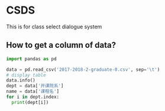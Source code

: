 # CSDS

This is for class select dialogue system

## How to get a column of data?

```python
import pandas as pd

data = pd.read_csv('2017-2018-2-graduate-0.csv', sep='\t')
# display table
data.info() 
dept = data['开课院系']
name = data['课程名']
for i in dept.index:
  print(dept[i])
```
